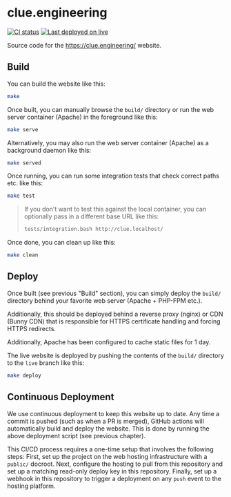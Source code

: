 # clue.engineering

[![CI status](https://github.com/clue/clue.engineering/actions/workflows/ci.yml/badge.svg)](https://github.com/clue/clue.engineering/actions)
[![Last deployed on `live`](https://img.shields.io/github/last-commit/clue/clue.engineering/live?label=last%20deployed&logo=github)](https://github.com/clue/clue.engineering/tree/live)

Source code for the https://clue.engineering/ website.

## Build

You can build the website like this:

```bash
make
```

Once built, you can manually browse the `build/` directory or run the web server
container (Apache) in the foreground like this:

```bash
make serve
```

Alternatively, you may also run the web server container (Apache) as a
background daemon like this:

```bash
make served
```

Once running, you can run some integration tests that check correct paths etc.
like this:

```bash
make test
```

> If you don't want to test this against the local container, you can optionally
> pass in a different base URL like this:
>
> ```bash
> tests/integration.bash http://clue.localhost/
> ```

Once done, you can clean up like this:

```bash
make clean
```

## Deploy

Once built (see previous "Build" section), you can simply deploy the `build/`
directory behind your favorite web server (Apache + PHP-FPM etc.).

Additionally, this should be deployed behind a reverse proxy (nginx) or CDN (Bunny CDN)
that is responsible for HTTPS certificate handling and forcing HTTPS redirects.

Additionally, Apache has been configured to cache static files for 1 day.

The live website is deployed by pushing the contents of the `build/` directory to
the `live` branch like this:

```bash
make deploy
```

## Continuous Deployment

We use continuous deployment to keep this website up to date. Any time a commit
is pushed (such as when a PR is merged), GitHub actions will automatically build
and deploy the website. This is done by running the above deployment script (see
previous chapter).

This CI/CD process requires a one-time setup that involves the following steps:
First, set up the project on the web hosting infrastructure with a `public/`
docroot. Next, configure the hosting to pull from this repository and set up a
matching read-only deploy key in this repository. Finally, set up a webhook in
this repository to trigger a deployment on any `push` event to the hosting
platform.
